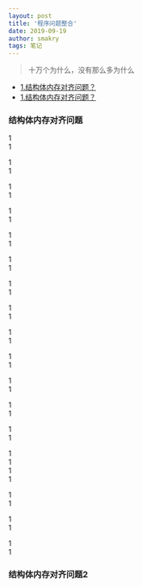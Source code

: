 ```yaml
---
layout: post
title: '程序问题整合'
date: 2019-09-19
author: smakry
tags: 笔记
---
```


> 十万个为什么，没有那么多为什么  

- [1.结构体内存对齐问题？](#结构体内存对齐问题)
- [1.结构体内存对齐问题？](#结构体内存对齐问题2)

### 结构体内存对齐问题  


1  
1  

1  
1  


1  
1  

1  
1  

1  
1  

1  
1  

1  
1  

1  
1  

1  
1  

1  
1  

1  
1  

1  
1  

1  
1  

1  
1  
1  
1  

1  
1  

1  
1  

1  
1  










































### 结构体内存对齐问题2  

